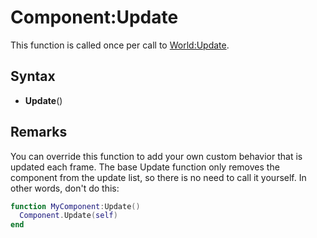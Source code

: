 # Component:Update

This function is called once per call to [World:Update](World_Update.md).

## Syntax

- **Update**()

## Remarks

You can override this function to add your own custom behavior that is updated each frame. The base Update function only removes the component from the update list, so there is no need to call it yourself. In other words, don't do this:
```lua
function MyComponent:Update()
  Component.Update(self)
end
```
